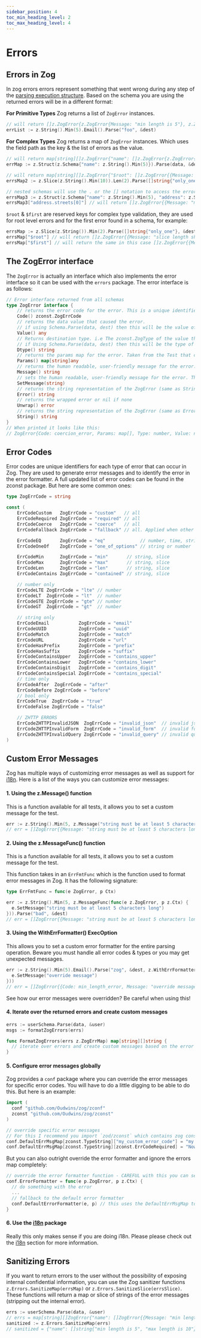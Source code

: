 ```yaml
---
sidebar_position: 4
toc_min_heading_level: 2
toc_max_heading_level: 4
---
```


# Errors

## Errors in Zog

In zog errors errors represent something that went wrong during any step of the [parsing execution structure](/core-concepts/parsing#parsing-execution-structure). Based on the schema you are using the returned errors will be in a different format:

**For Primitive Types**
Zog returns a list of `ZogError` instances.

```go
// will return []z.ZogError{z.ZogError{Message: "min length is 5"}, z.ZogError{Message: "invalid email"}}
errList := z.String().Min(5).Email().Parse("foo", &dest)
```

**For Complex Types**
Zog returns a map of `ZogError` instances. Which uses the field path as the key & the list of errors as the value.

```go
// will return map[string][]z.ZogError{"name": []z.ZogError{z.ZogError{Message: "min length is 5"}}}
errMap := z.Struct(z.Schema{"name": z.String().Min(5)}).Parse(data, &dest)

// will return map[string][]z.ZogError{"$root": []z.ZogError{{Message: "slice length is not 2"}, "[0]": []z.ZogError{{Message: "min length is 10"}}}}
errsMap2 := z.Slice(z.String().Min(10)).Len(2).Parse([]string{"only_one"}, &dest)

// nested schemas will use the . or the [] notation to access the errors
errsMap3 := z.Struct(z.Schema{"name": z.String().Min(5), "address": z.Struct(z.Schema{"streets": z.Slice(z.String().Min(10))})}).Parse(data, &dest)
errsMap3["address.streets[0]"] // will return []z.ZogError{{Message: "min length is 10"}}
```

`$root` & `$first` are reserved keys for complex type validation, they are used for root level errors and for the first error found in a schema, for example:

```go
errsMap := z.Slice(z.String()).Min(2).Parse([]string{"only_one"}, &dest)
errsMap["$root"] // will return []z.ZogError{{Message: "slice length should at least be 2"}}
errsMap["$first"] // will return the same in this case []z.ZogError{{Message: "slice length should at least be 2"}}
```

## The ZogError interface

The `ZogError` is actually an interface which also implements the error interface so it can be used with the `errors` package. The error interface is as follows:

```go
// Error interface returned from all schemas
type ZogError interface {
	// returns the error code for the error. This is a unique identifier for the error. Generally also the ID for the Test that caused the error.
	Code() zconst.ZogErrCode
	// returns the data value that caused the error.
	// if using Schema.Parse(data, dest) then this will be the value of data.
	Value() any
	// Returns destination type. i.e The zconst.ZogType of the value that was validated.
	// if Using Schema.Parse(data, dest) then this will be the type of dest.
	Dtype() string
	// returns the params map for the error. Taken from the Test that caused the error. This may be nil if Test has no params.
	Params() map[string]any
	// returns the human readable, user-friendly message for the error. This is safe to expose to the user.
	Message() string
	// sets the human readable, user-friendly message for the error. This is safe to expose to the user.
	SetMessage(string)
	// returns the string representation of the ZogError (same as String())
	Error() string
	// returns the wrapped error or nil if none
	Unwrap() error
	// returns the string representation of the ZogError (same as Error())
	String() string
}
// When printed it looks like this:
// ZogError{Code: coercion_error, Params: map[], Type: number, Value: not_empty, Message: number is invalid, Error: failed to coerce string int: strconv.Atoi: parsing "not_empty": invalid syntax}
```

## Error Codes

Error codes are unique identifiers for each type of error that can occur in Zog. They are used to generate error messages and to identify the error in the error formatter. A full updated list of error codes can be found in the zconst package. But here are some common ones:

```go
type ZogErrCode = string

const (
	ErrCodeCustom   ZogErrCode = "custom"   // all
	ErrCodeRequired ZogErrCode = "required" // all
	ErrCodeCoerce   ZogErrCode = "coerce"   // all
	ErrCodeFallback ZogErrCode = "fallback" // all. Applied when other errror code is not implemented. Required to be implemented for every zog type!

	ErrCodeEQ       ZogErrCode = "eq"             // number, time, string
	ErrCodeOneOf    ZogErrCode = "one_of_options" // string or number

	ErrCodeMin      ZogErrCode = "min"       // string, slice
	ErrCodeMax      ZogErrCode = "max"       // string, slice
	ErrCodeLen      ZogErrCode = "len"       // string, slice
	ErrCodeContains ZogErrCode = "contained" // string, slice

	// number only
	ErrCodeLTE ZogErrCode = "lte" // number
	ErrCodeLT  ZogErrCode = "lt"  // number
	ErrCodeGTE ZogErrCode = "gte" // number
	ErrCodeGT  ZogErrCode = "gt"  // number

	// string only
	ErrCodeEmail           ZogErrCode = "email"
	ErrCodeUUID            ZogErrCode = "uuid"
	ErrCodeMatch           ZogErrCode = "match"
	ErrCodeURL             ZogErrCode = "url"
	ErrCodeHasPrefix       ZogErrCode = "prefix"
	ErrCodeHasSuffix       ZogErrCode = "suffix"
	ErrCodeContainsUpper   ZogErrCode = "contains_upper"
	ErrCodeContainsLower   ZogErrCode = "contains_lower"
	ErrCodeContainsDigit   ZogErrCode = "contains_digit"
	ErrCodeContainsSpecial ZogErrCode = "contains_special"
	// time only
	ErrCodeAfter  ZogErrCode = "after"
	ErrCodeBefore ZogErrCode = "before"
	// bool only
	ErrCodeTrue  ZogErrCode = "true"
	ErrCodeFalse ZogErrCode = "false"

	// ZHTTP ERRORS
	ErrCodeZHTTPInvalidJSON  ZogErrCode = "invalid_json"  // invalid json body
	ErrCodeZHTTPInvalidForm  ZogErrCode = "invalid_form"  // invalid form data
	ErrCodeZHTTPInvalidQuery ZogErrCode = "invalid_query" // invalid query params
)
```

## Custom Error Messages

Zog has multiple ways of customizing error messages as well as support for [i18n](/packages/i18n). Here is a list of the ways you can customize error messages:

#### **1. Using the z.Message() function**

This is a function available for all tests, it allows you to set a custom message for the test.

```go
err := z.String().Min(5, z.Message("string must be at least 5 characters long")).Parse("bad", &dest)
// err = []ZogError{{Message: "string must be at least 5 characters long"}}
```

#### **2. Using the z.MessageFunc() function**

This is a function available for all tests, it allows you to set a custom message for the test.

This function takes in an `ErrFmtFunc` which is the function used to format error messages in Zog. It has the following signature:

```go
type ErrFmtFunc = func(e ZogError, p Ctx)
```

```go
err := z.String().Min(5, z.MessageFunc(func(e z.ZogError, p z.Ctx) {
  e.SetMessage("string must be at least 5 characters long")
})).Parse("bad", &dest)
// err = []ZogError{{Message: "string must be at least 5 characters long"}}
```

#### **3. Using the WithErrFormatter() ExecOption**

This allows you to set a custom error formatter for the entire parsing operation. Beware you must handle all error codes & types or you may get unexpected messages.

```go
err := z.String().Min(5).Email().Parse("zog", &dest, z.WithErrFormatter(func(e z.ZogError, p z.Ctx) {
  e.SetMessage("override message")
}))
// err = []ZogError{{Code: min_length_error, Message: "override message"}, {Code: email_error, Message: "override message"}}
```

See how our error messages were overridden? Be careful when using this!

#### **4. Iterate over the returned errors and create custom messages**

```go
errs := userSchema.Parse(data, &user)
msgs := formatZogErrors(errs)

func FormatZogErrors(errs z.ZogErrMap) map[string][]string {
  // iterate over errors and create custom messages based on the error code, the params and destination type
}
```

#### **5. Configure error messages globally**

Zog provides a `conf` package where you can override the error messages for specific error codes. You will have to do a little digging to be able to do this. But here is an example:

```go
import (
  conf "github.com/Oudwins/zog/zconf"
  zconst "github.com/Oudwins/zog/zconst"
)

// override specific error messages
// For this I recommend you import `zod/zconst` which contains zog constants
conf.DefaultErrMsgMap[zconst.TypeString]["my_custom_error_code"] = "my custom error message"
conf.DefaultErrMsgMap[zconst.TypeString][zconst.ErrCodeRequired] = "Now all required errors will get this message"
```

But you can also outright override the error formatter and ignore the errors map completely:

```go
// override the error formatter function - CAREFUL with this you can set every error message to the same thing!
conf.ErrorFormatter = func(e p.ZogError, p z.Ctx) {
  // do something with the error
  ...
  // fallback to the default error formatter
  conf.DefaultErrorFormatter(e, p) // this uses the DefaultErrMsgMap to format the error messages
}
```

#### **6. Use the [i18n](/packages/i18n) package**

Really this only makes sense if you are doing i18n. Please please check out the [i18n](/packages/i18n) section for more information.

## Sanitizing Errors

If you want to return errors to the user without the possibility of exposing internal confidential information, you can use the Zog sanitizer functions `z.Errors.SanitizeMap(errsMap)` or `z.Errors.SanitizeSlice(errsSlice)`. These functions will return a map or slice of strings of the error messages (stripping out the internal error).

```go
errs := userSchema.Parse(data, &user)
// errs = map[string][]ZogError{"name": []ZogError{{Message: "min length is 5"}, {Message: "max length is 10"}}, "email": []ZogError{{Message: "is not a valid email"}}}
sanitized := z.Errors.SanitizeMap(errs)
// sanitized = {"name": []string{"min length is 5", "max length is 10"}, "email": []string{"is not a valid email"}}
```
